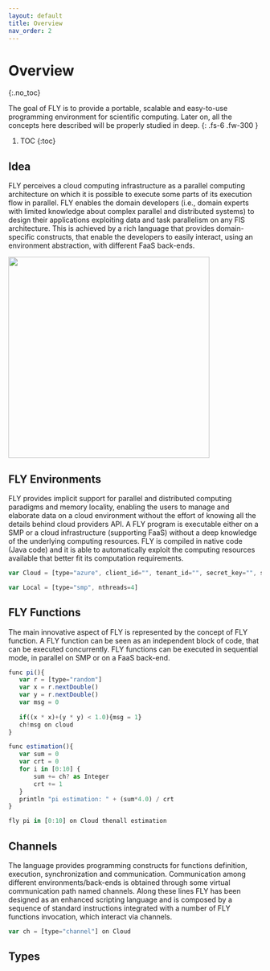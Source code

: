 ```yaml
---
layout: default
title: Overview
nav_order: 2
---
```


# Overview
{:.no_toc}

The goal of FLY is to provide a portable, scalable and easy-to-use programming environment for scientific computing.
Later on, all the concepts here described will be properly studied in deep.
{: .fs-6 .fw-300 }

1. TOC 
{:toc}

## Idea

FLY perceives a cloud computing infrastructure as a
parallel computing architecture on which it is possible to execute some parts of its execution flow in parallel. FLY enables the domain developers (i.e., domain experts with
limited knowledge about complex parallel and distributed systems) to design their applications exploiting data and task parallelism on any FlS architecture. This is achieved
by a rich language that provides domain-specific constructs, that enable the developers
to easily interact, using an environment abstraction, with different FaaS back-ends.

<img src="../../assets/img/workflow.png" width="400"/>

## FLY Environments

FLY provides implicit support for parallel and distributed computing paradigms and
memory locality, enabling the users to manage and elaborate data on a cloud environment without the effort of knowing all the details behind cloud providers API. A FLY
program is executable either on a SMP or a cloud infrastructure (supporting FaaS) without a deep knowledge of the underlying computing resources.
FLY is compiled in native code (Java code) and it is able to automatically exploit
the computing resources available that better fit its computation requirements.

```js
var Cloud = [type="azure", client_id="", tenant_id="", secret_key="", subscription_id="", region="West Europe", language="python", nthreads=10, seconds=300]

var Local = [type="smp", nthreads=4]
```

## FLY Functions

The main innovative aspect of FLY is represented by the concept of FLY function. A FLY
function can be seen as an independent block of code, that can be executed concurrently. FLY functions can be executed in sequential mode, in parallel on SMP or on a
FaaS back-end.

```js
func pi(){	
   var r = [type="random"]
   var x = r.nextDouble()
   var y = r.nextDouble()
   var msg = 0
 
   if((x * x)+(y * y) < 1.0){msg = 1}
   ch!msg on cloud
}

func estimation(){
   var sum = 0
   var crt = 0
   for i in [0:10] {
       sum += ch? as Integer
       crt += 1
   }
   println "pi estimation: " + (sum*4.0) / crt
}

fly pi in [0:10] on Cloud thenall estimation
```

## Channels

The language provides programming constructs for functions definition, execution, synchronization and communication. Communication among different
environments/back-ends is obtained through some virtual communication path named
channels. Along these lines FLY has been designed as an enhanced scripting language
and is composed by a sequence of standard instructions integrated with a number of
FLY functions invocation, which interact via channels.

```js
var ch = [type="channel"] on Cloud
```

## Types

